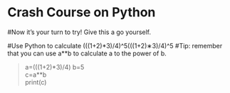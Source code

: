 # Crash Course on Python

#Now it’s your turn to try! Give this a go yourself.

#Use Python to calculate (((1+2)*3)/4)^5(((1+2)∗3)/4)^5
 #Tip: remember that you can use a**b to calculate a to the power of b. 

 
>a=(((1+2)*3)/4)
b=5 \
c=a**b \
print(c) 
